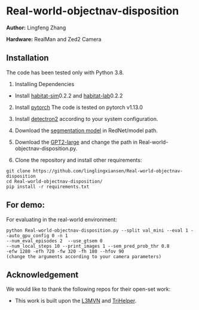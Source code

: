 # Real-world-objectnav-disposition

**Author:** Lingfeng Zhang

**Hardware:** RealMan and Zed2 Camera
## Installation

The code has been tested only with Python 3.8.

1. Installing Dependencies
- Install [habitat-sim](https://github.com/facebookresearch/habitat-sim)0.2.2 and [habitat-lab](https://github.com/facebookresearch/habitat-lab)0.2.2

2. Install [pytorch](https://pytorch.org) The code is tested on pytorch v1.13.0

3. Install [detectron2](https://github.com/facebookresearch/detectron2/) according to your system configuration.
  
4. Download the [segmentation model](https://drive.google.com/file/d/1U0dS44DIPZ22nTjw0RfO431zV-lMPcvv/view?usp=share_link) in RedNet/model path.

5. Download the [GPT2-large](https://huggingface.co/openai-community/gpt2-large) and change the path in Real-world-objectnav-disposition.py.

6. Clone the repository and install other requirements:

```
git clone https://github.com/linglingxiansen/Real-world-objectnav-disposition
cd Real-world-objectnav-disposition/
pip install -r requirements.txt
```


## For demo: 
For evaluating in the real-world environment:
```
python Real-world-objectnav-disposition.py --split val_mini --eval 1 --auto_gpu_config 0 -n 1
--num_eval_episodes 2  --use_gtsem 0
--num_local_steps 10 --print_images 1 --sem_pred_prob_thr 0.8
-efw 1280 -efh 720 -fw 320 -fh 180 --hfov 90 
(change the arguments according to your camera parameters)
```

## Acknowledgement
We would like to thank the following repos for their open-set work:
- This work is built upon the [L3MVN](https://github.com/haotian-liu/LLaVA](https://github.com/ybgdgh/L3MVN)) and [TriHelper](https://github.com/linglingxiansen/TriHelper).
